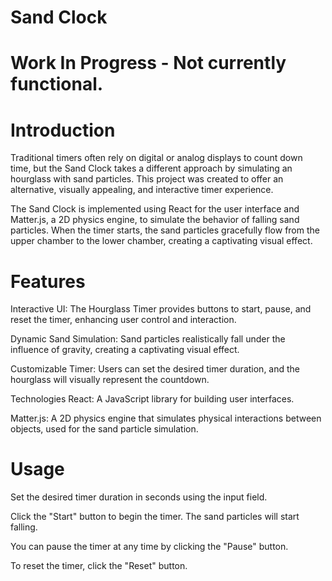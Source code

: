 # Sand Clock

# Work In Progress - Not currently functional.

# Introduction
Traditional timers often rely on digital or analog displays to count down time, but the Sand Clock takes a different approach by simulating an hourglass with sand particles. This project was created to offer an alternative, visually appealing, and interactive timer experience.

The Sand Clock is implemented using React for the user interface and Matter.js, a 2D physics engine, to simulate the behavior of falling sand particles. When the timer starts, the sand particles gracefully flow from the upper chamber to the lower chamber, creating a captivating visual effect.

# Features
Interactive UI: The Hourglass Timer provides buttons to start, pause, and reset the timer, enhancing user control and interaction.

Dynamic Sand Simulation: Sand particles realistically fall under the influence of gravity, creating a captivating visual effect.

Customizable Timer: Users can set the desired timer duration, and the hourglass will visually represent the countdown.

Technologies
React: A JavaScript library for building user interfaces.

Matter.js: A 2D physics engine that simulates physical interactions between objects, used for the sand particle simulation.

# Usage
Set the desired timer duration in seconds using the input field.

Click the "Start" button to begin the timer. The sand particles will start falling.

You can pause the timer at any time by clicking the "Pause" button.

To reset the timer, click the "Reset" button.

